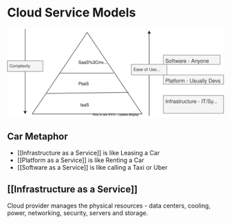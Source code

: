 # Cloud Service Models

![Cloud Service Diagram](../../assets/images/cloud-service-models.svg)

## Car Metaphor

- [[Infrastructure as a Service]] is like Leasing a Car
- [[Platform as a Service]] is like Renting a Car
- [[Software as a Service]] is like calling a Taxi or Uber

## [[Infrastructure as a Service]]

Cloud provider manages the physical resources - data centers, cooling, power, networking, security, servers and storage.
